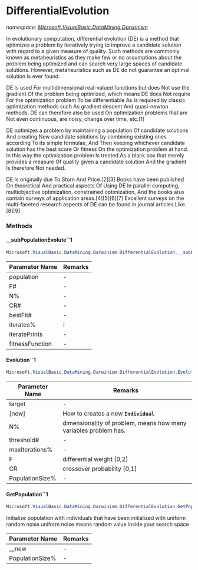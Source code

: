﻿# DifferentialEvolution
_namespace: [Microsoft.VisualBasic.DataMining.Darwinism](./index.md)_

In evolutionary computation, differential evolution (DE) is a method that optimizes a problem by 
 iteratively trying to improve a candidate solution with regard to a given measure of quality. 
 Such methods are commonly known as metaheuristics as they make few or no assumptions about the 
 problem being optimized and can search very large spaces of candidate solutions. However, 
 metaheuristics such as DE do not guarantee an optimal solution is ever found.
 
 DE Is used For multidimensional real-valued functions but does Not use the gradient Of the problem 
 being optimized, which means DE does Not require For the optimization problem To be differentiable 
 As Is required by classic optimization methods such As gradient descent And quasi-newton methods. 
 DE can therefore also be used On optimization problems that are Not even continuous, are noisy, 
 change over time, etc.[1]
 
 DE optimizes a problem by maintaining a population Of candidate solutions And creating New candidate 
 solutions by combining existing ones according To its simple formulae, And Then keeping whichever 
 candidate solution has the best score Or fitness On the optimization problem at hand. In this way 
 the optimization problem Is treated As a black box that merely provides a measure Of quality given 
 a candidate solution And the gradient Is therefore Not needed.
 
 DE Is originally due To Storn And Price.[2][3] Books have been published On theoretical And practical 
 aspects Of Using DE In parallel computing, multiobjective optimization, constrained optimization, 
 And the books also contain surveys of application areas.[4][5][6][7] Excellent surveys on the 
 multi-faceted research aspects of DE can be found in journal articles Like.[8][9]



### Methods

#### __subPopulationEvolute``1
```csharp
Microsoft.VisualBasic.DataMining.Darwinism.DifferentialEvolution.__subPopulationEvolute``1(``0[],System.Double,System.Int32,System.Double,System.Double,System.Int32,System.Action{Microsoft.VisualBasic.DataMining.Darwinism.GAF.Helper.ListenerHelper.outPrint},System.Func{``0,System.Double},Microsoft.VisualBasic.Mathematical.IRandomSeeds)
```


|Parameter Name|Remarks|
|--------------|-------|
|population|-|
|F#|-|
|N%|-|
|CR#|-|
|bestFit#|-|
|iterates%|i|
|iteratePrints|-|
|fitnessFunction|-|


#### Evolution``1
```csharp
Microsoft.VisualBasic.DataMining.Darwinism.DifferentialEvolution.Evolution``1(System.Func{``0,System.Double},Microsoft.VisualBasic.DataMining.Darwinism.DifferentialEvolution.New{``0},System.Int32,System.Double,System.Double,System.Double,System.Int32,System.Int32,System.Action{Microsoft.VisualBasic.DataMining.Darwinism.GAF.Helper.ListenerHelper.outPrint},System.Boolean,Microsoft.VisualBasic.Mathematical.IRandomSeeds)
```


|Parameter Name|Remarks|
|--------------|-------|
|target|-|
|[new]|How to creates a new **`Individual`**|
|N%|dimensionality of problem, means how many variables problem has.|
|threshold#|-|
|maxIterations%|-|
|F|differential weight [0,2]|
|CR|crossover probability [0,1]|
|PopulationSize%|-|


#### GetPopulation``1
```csharp
Microsoft.VisualBasic.DataMining.Darwinism.DifferentialEvolution.GetPopulation``1(Microsoft.VisualBasic.DataMining.Darwinism.DifferentialEvolution.New{``0},System.Int32,Microsoft.VisualBasic.Mathematical.IRandomSeeds)
```
Initialize population with individuals that have been initialized with uniform random noise
 uniform noise means random value inside your search space

|Parameter Name|Remarks|
|--------------|-------|
|__new|-|
|PopulationSize%|-|



